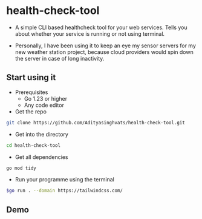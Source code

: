 # health-check-tool
- A simple CLI based healthcheck tool for your web services.
Tells you about whether your service is running or not using terminal.

- Personally, I have been using it to keep an eye my sensor servers for my new weather station project, because cloud providers would spin down the server in case of long inactivity.

## Start using it
- Prerequisites
  - Go 1.23 or higher
  - Any code editor
- Get the repo
```bash
git clone https://github.com/Adityasinghvats/health-check-tool.git
```
- Get into the directory
```bash
cd health-check-tool
```
- Get all dependencies
```bash
go mod tidy
```
- Run your programme using the terminal
```bash
$go run . --domain https://tailwindcss.com/
```
## Demo